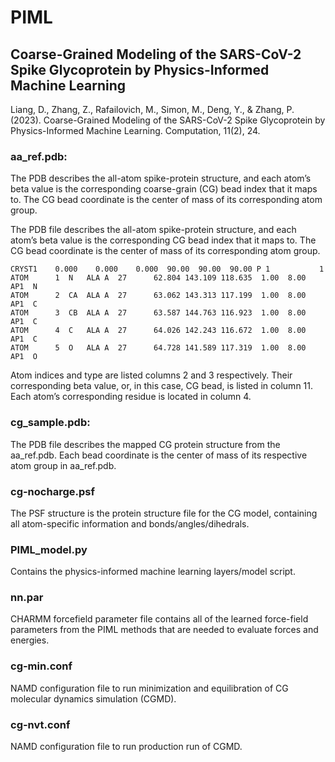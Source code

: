 # PIML
## Coarse-Grained Modeling of the SARS-CoV-2 Spike Glycoprotein by Physics-Informed Machine Learning
Liang, D., Zhang, Z., Rafailovich, M., Simon, M., Deng, Y., & Zhang, P. (2023). Coarse-Grained Modeling of the SARS-CoV-2 Spike Glycoprotein by Physics-Informed Machine Learning. Computation, 11(2), 24.



### aa_ref.pdb:
The PDB describes the all-atom spike-protein structure, and each atom’s beta value is the corresponding coarse-grain (CG) bead index that it maps to. The CG bead coordinate is the center of mass of its corresponding atom group.

The PDB file describes the all-atom spike-protein structure, and each atom’s beta value is the corresponding CG bead index that it maps to. The CG bead coordinate is the center of mass of its corresponding atom group. 

```
CRYST1    0.000    0.000    0.000  90.00  90.00  90.00 P 1           1
ATOM      1  N   ALA A  27      62.804 143.109 118.635  1.00  8.00      AP1  N
ATOM      2  CA  ALA A  27      63.062 143.313 117.199  1.00  8.00      AP1  C
ATOM      3  CB  ALA A  27      63.587 144.763 116.923  1.00  8.00      AP1  C
ATOM      4  C   ALA A  27      64.026 142.243 116.672  1.00  8.00      AP1  C
ATOM      5  O   ALA A  27      64.728 141.589 117.319  1.00  8.00      AP1  O
```

Atom indices and type are listed columns 2 and 3 respectively. Their corresponding beta value, or, in this case, CG bead, is listed in column 11. Each atom’s corresponding residue is located in column 4.

### cg_sample.pdb:
The PDB file describes the mapped CG protein structure from the aa_ref.pdb. Each bead coordinate is the center of mass of its respective atom group in aa_ref.pdb.

### cg-nocharge.psf
The PSF structure is the protein structure file for the CG model, containing all atom-specific information and bonds/angles/dihedrals.

### PIML_model.py
Contains the physics-informed machine learning layers/model script.

### nn.par
CHARMM forcefield parameter file contains all of the learned force-field parameters from the PIML methods that are needed to evaluate forces and energies.

### cg-min.conf
NAMD configuration file to run minimization and equilibration of CG molecular dynamics simulation (CGMD).

### cg-nvt.conf
NAMD configuration file to run production run of CGMD.
